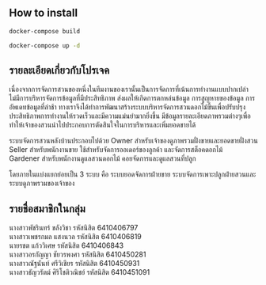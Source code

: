 ## How to install

```sh
docker-compose build
```

 ```sh
docker-compose up -d
```


## รายละเอียดเกี่ยวกับโปรเจค
เนื่องจากการจัดการสวนของหนึ่งในทีมงานของเรานั้นเป็นการจัดการที่เน้นการทำงานแบบปากเปล่าไม่มีการบริหารจัดการข้อมูลที่มีประสิทธิภาพ ส่งผลให้เกิดการตกหล่นข้อมูล การสูญหายของข้อมูล การอัพเดทข้อมูลที่ล่าช้า ทางเราจึงได้ทำการพัฒนาสร้างระบบบริหารจัดการสวนดอกไม้ขึ้นเพื่อปรับปรุงประสิทธิภาพการทำงานให้รวดเร็วและมีความแม่นยำมากยิ่งขึ้น มีข้อมูลรายละเอียดภาพรวมต่างๆเพื่อทำให้เจ้าของสวนนำไปประกอบการตัดสินใจในการบริหารและเพิ่มยอดขายได้

ระบบจัดการสวนหลังบ้านประกอบไปด้วย
Owner สำหรับเจ้าของดูภาพรวมฝั่งขายและยอดขายฝั่งสวน  
Seller สำหรับพนักงานขาย ใช้สำหรับจัดการออเดอร์ของลูกค้า และจัดการสต็อคดอกไม้  
Gardener สำหรับพนักงานดูแลสวนดอกไม้ คอยจัดการและดูแลสวนที่ปลูก  

โดยภายในแบ่งแยกย่อยเป็น 3 ระบบ คือ ระบบยอดจัดการฝ่ายขาย ระบบจัดการเพาะปลูกฝ่ายสวนและระบบดูภาพรวมของเจ้าของ


## รายชื่อสมาชิกในกลุ่ม
นางสาวพัชรินทร์ ขลังวิชา      รหัสนิสิต 6410406797  
นางสาวเพชรกมล แสงนวล     รหัสนิสิต 6410406819  
นายรชต แก้ววิเศษ          รหัสนิสิต 6410406843  
นางสาวอรกัญญา ชัยวรพงศา   รหัสนิสิต 6410450281  
นางสาวณัฐนันท์ ศรีวิเชียร     รหัสนิสิต 6410450931  
นางสาวธัญวรัตม์ ศิริโชติวณิชย์  รหัสนิสิต 6410451091  
